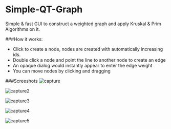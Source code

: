 # Simple-QT-Graph
Simple & fast GUI to construct a weighted graph and apply Kruskal & Prim Algorithms on it.

###How it works:
- Click to create a node, nodes are created with automatically increasing ids.
- Double click a node and point the line to another node to create an edge
- An opaque dialog would instantly appear to enter the edge weight
- You can move nodes by clicking and dragging

###Screeshots
![capture](https://cloud.githubusercontent.com/assets/5361308/9686369/fd0716be-5323-11e5-81c9-ccc1d994c6b0.PNG)

![capture2](https://cloud.githubusercontent.com/assets/5361308/9686373/020c0f8e-5324-11e5-9d9e-80d52ede55c0.PNG)

![capture3](https://cloud.githubusercontent.com/assets/5361308/9686378/06f10c98-5324-11e5-87be-c5e5de4dacda.PNG)


![capture4](https://cloud.githubusercontent.com/assets/5361308/9686379/0a2b2c4a-5324-11e5-936a-36db6e401525.PNG)

![capture5](https://cloud.githubusercontent.com/assets/5361308/9686382/0e5578d4-5324-11e5-8d0b-aa9912be39d2.PNG)

